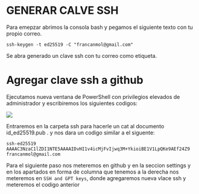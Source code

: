 # GENERAR CALVE SSH
Para emepzar abrimos la consola bash y pegamos el siguiente texto con tu propio correo.
``` 
ssh-keygen -t ed25519 -C "francanmol@gmail.com"
```
Se abra generado un clave ssh con tu correo como etiqueta.
# Agregar clave ssh a github
Ejecutamos nueva ventana de PowerShell con privilegios elevados de administrador y escribiremos los siguientes codigos:

![](./Captura%20de%20pantalla%202025-01-20%20165754.png)


Entraremos en la carpeta ssh para hacerle un cat al documento id_ed25519.pub 
. y nos dara un codigo similar a el siguente: 

`ssh-ed25519 AAAAC3NzaC1lZDI1NTE5AAAAIDvHI1v4icMjFvIjwq3M+YkioiBE1V1LpQKe9AEf24Z9 francanmol@gmail.com`

Para el siguiente paso nos meteremos en github y en la seccion settings y en los apartados en forma de columna que tenemos a la derecha nos meteremos en `SSH and GPT keys`, donde agregaremos nueva vlace ssh y meteremos el codigo anterior



